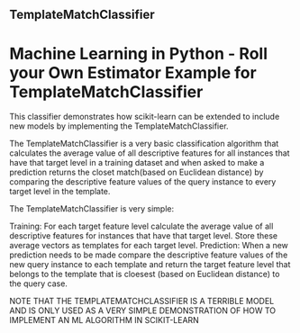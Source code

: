 ## TemplateMatchClassifier
# Machine Learning in Python - Roll your Own Estimator Example for TemplateMatchClassifier

This classifier demonstrates how scikit-learn can be extended to include new models by implementing the TemplateMatchClassifier.

The TemplateMatchClassifier is a very basic classification algorithm that calculates the average value of all descriptive features for all instances that have that target level in a training dataset and when asked to make a prediction returns the closet match(based on Euclidean distance) by comparing the descriptive feature values of the query instance to every target level in the template.

The TemplateMatchClassifier is very simple:

Training: For each target feature level calculate the average value of all descriptive features for instances that have that target level. Store these average vectors as templates for each target level.
Prediction: When a new prediction needs to be made compare the descriptive feature values of the new query instance to each template and return the target feature level that belongs to the template that is cloesest (based on Euclidean distance) to the query case.

NOTE THAT THE TEMPLATEMATCHCLASSIFIER IS A TERRIBLE MODEL AND IS ONLY USED AS A VERY SIMPLE DEMONSTRATION OF HOW TO IMPLEMENT AN ML ALGORITHM IN SCIKIT-LEARN
